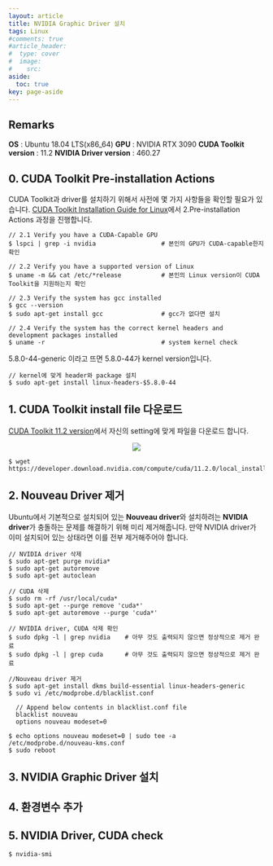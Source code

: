 ```yaml
---
layout: article
title: NVIDIA Graphic Driver 설치
tags: Linux
#comments: true
#article_header:
#  type: cover
#  image:
#    src:
aside:
  toc: true
key: page-aside
---
```


## Remarks

  **OS** : Ubuntu 18.04 LTS(x86_64)
  **GPU** : NVIDIA RTX 3090
  **CUDA Toolkit version** : 11.2
  **NVIDIA Driver version** : 460.27


## 0. CUDA Toolkit Pre-installation Actions

  CUDA Toolkit과 driver를 설치하기 위해서 사전에 몇 가지 사항들을 확인할 필요가 있습니다. [CUDA Toolkit Installation Guide for Linux](https://docs.nvidia.com/cuda/cuda-installation-guide-linux/index.html)에서 2.Pre-installation Actions 과정을 진행합니다.

    // 2.1 Verify you have a CUDA-Capable GPU
    $ lspci | grep -i nvidia                  # 본인의 GPU가 CUDA-capable한지 확인

    // 2.2 Verify you have a supported version of Linux
    $ uname -m && cat /etc/*release           # 본인의 Linux version이 CUDA Toolkit을 지원하는지 확인

    // 2.3 Verify the system has gcc installed
    $ gcc --version
    $ sudo apt-get install gcc                # gcc가 없다면 설치

    // 2.4 Verify the system has the correct kernel headers and development packages installed
    $ uname -r                                # system kernel check

  5.8.0-44-generic 이라고 뜨면 5.8.0-44가 kernel version입니다.

    // kernel에 맞게 header와 package 설치
    $ sudo apt-get install linux-headers-$5.8.0-44


## 1. CUDA Toolkit install file 다운로드

  [CUDA Toolkit 11.2 version](https://developer.nvidia.com/cuda-11.2.0-download-archive)에서 자신의 setting에 맞게 파일을 다운로드 합니다.

<p align="center"><img src="https://github.com/LoteeYoon/LoteeYoon.github.io/blob/master/CUDA_Toolkit.JPG?raw=true"></p>

    $ wget https://developer.download.nvidia.com/compute/cuda/11.2.0/local_installers/cuda_11.2.0_460.27.04_linux.run

## 2. Nouveau Driver 제거

  Ubuntu에서 기본적으로 설치되어 있는 **Nouveau driver**와 설치하려는 **NVIDIA driver**가 충돌하는 문제를 해결하기 위해 미리 제거해줍니다. 만약 NVIDIA driver가 이미 설치되어 있는 상태라면 이를 전부 제거해주어야 합니다.

    // NVIDIA driver 삭제
    $ sudo apt-get purge nvidia*
    $ sudo apt-get autoremove
    $ sudo apt-get autoclean

    // CUDA 삭제
    $ sudo rm -rf /usr/local/cuda*
    $ sudo apt-get --purge remove 'cuda*'
    $ sudo apt-get autoremove --purge 'cuda*'

    // NVIDIA driver, CUDA 삭제 확인
    $ sudo dpkg -l | grep nvidia    # 아무 것도 출력되지 않으면 정상적으로 제거 완료
    $ sudo dpkg -l | grep cuda      # 아무 것도 출력되지 않으면 정상적으로 제거 완료

    //Nouveau driver 제거
    $ sudo apt-get install dkms build-essential linux-headers-generic
    $ sudo vi /etc/modprobe.d/blacklist.conf

      // Append below contents in blacklist.conf file
      blacklist nouveau
      options nouveau modeset=0

    $ echo options nouveau modeset=0 | sudo tee -a /etc/modprobe.d/nouveau-kms.conf
    $ sudo reboot


## 3. NVIDIA Graphic Driver 설치

## 4. 환경변수 추가

## 5. NVIDIA Driver, CUDA check

    $ nvidia-smi
